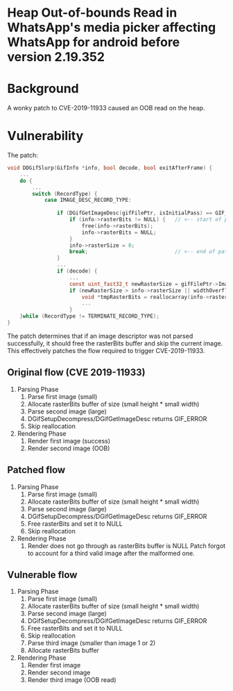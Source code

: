 # Heap Out-of-bounds Read in WhatsApp's media picker affecting WhatsApp for android before version 2.19.352

# Background
A wonky patch to CVE-2019-11933 caused an OOB read on the heap.

# Vulnerability
The patch:
```c
void DDGifSlurp(GifInfo *info, bool decode, bool exitAfterFrame) {
    ...
    do {
        ...
        switch (RecordType) {
            case IMAGE_DESC_RECORD_TYPE:
           
                if (DGifGetImageDesc(gifFilePtr, isInitialPass) == GIF_ERROR) {
                    if (info->rasterBits != NULL) {   // <-- start of patch
                        free(info->rasterBits);
                        info->rasterBits = NULL;
                    }
                    info->rasterSize = 0;
                    break;                            // <-- end of patch
                }
                ...
                if (decode) {
                    ...
                    const uint_fast32_t newRasterSize = gifFilePtr->Image.Width * gifFilePtr->Image.Height;
                    if (newRasterSize > info->rasterSize || widthOverflow > 0 || heightOverflow > 0) {
                        void *tmpRasterBits = reallocarray(info->rasterBits, newRasterSize, sizeof(GifPixelType));
                        ...
                    }
    }while (RecordType != TERMINATE_RECORD_TYPE);
}
```
The patch determines that if an image descriptor was not parsed successfully, it should free the rasterBits buffer and skip the current image. This effectively patches the flow required to trigger CVE-2019-11933.
## Original flow (CVE 2019-11933)
1. Parsing Phase
   1. Parse first image (small)
   1. Allocate rasterBits buffer of size (small height * small width)
   1. Parse second image (large)
   1. DGifSetupDecompress/DGifGetImageDesc returns GIF_ERROR
   1. Skip reallocation
1. Rendering Phase
   1. Render first image (success)
   1. Render second image (OOB)
## Patched flow
1. Parsing Phase
   1. Parse first image (small)
   1. Allocate rasterBits buffer of size (small height * small width)
   1. Parse second image (large)
   1. DGifSetupDecompress/DGifGetImageDesc returns GIF_ERROR
   1. Free rasterBits and set it to NULL
   1. Skip reallocation
1. Rendering Phase
   1. Render does not go through as rasterBits buffer is NULL
Patch forgot to account for a third valid image after the malformed one.
## Vulnerable flow
1. Parsing Phase
   1. Parse first image (small)
   1. Allocate rasterBits buffer of size (small height * small width)
   1. Parse second image (large)
   1. DGifSetupDecompress/DGifGetImageDesc returns GIF_ERROR
   1. Free rasterBits and set it to NULL
   1. Skip reallocation
   1. Parse third image (smaller than image 1 or 2)
   1. Allocate rasterBits buffer
1. Rendering Phase
   1. Render first image
   1. Render second image
   1. Render third image (OOB read)
